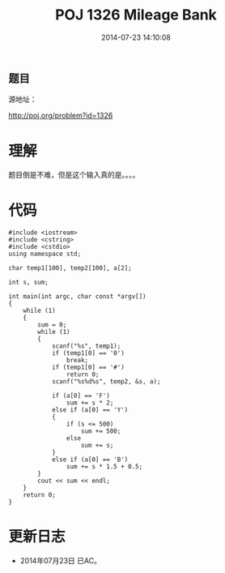 ﻿---
layout: post
title: POJ 1326 Mileage Bank
date: 2014-07-23 14:10:08
categories: Exercise
toc: true
---
## 题目
源地址：

http://poj.org/problem?id=1326

# 理解
题目倒是不难，但是这个输入真的是。。。。

<!-- more -->

# 代码

```
#include <iostream>
#include <cstring>
#include <cstdio>
using namespace std;

char temp1[100], temp2[100], a[2];

int s, sum;

int main(int argc, char const *argv[])
{
    while (1)
    {
        sum = 0;
        while (1)
        {
            scanf("%s", temp1);
            if (temp1[0] == '0')
                break;
            if (temp1[0] == '#')
                return 0;
            scanf("%s%d%s", temp2, &s, a);

            if (a[0] == 'F')
                sum += s * 2;
            else if (a[0] == 'Y')
            {
                if (s <= 500)
                    sum += 500;
                else
                    sum += s;
            }
            else if (a[0] == 'B')
                sum += s * 1.5 + 0.5;
        }
        cout << sum << endl;
    }
    return 0;
}

```

# 更新日志
- 2014年07月23日 已AC。